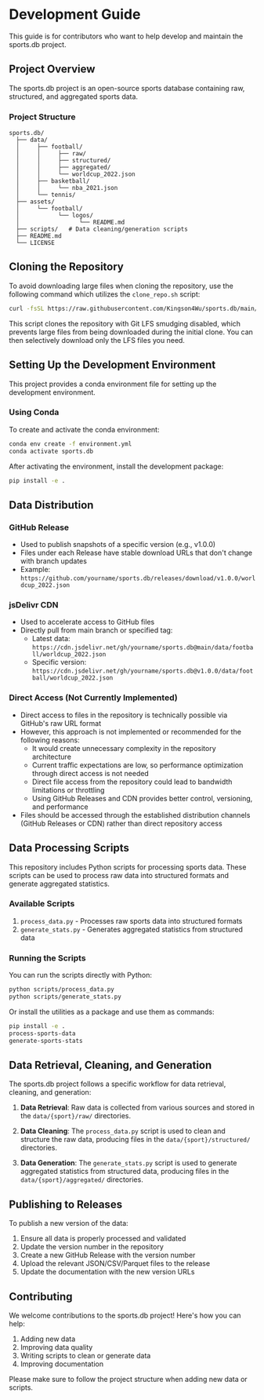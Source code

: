 # Development Guide

This guide is for contributors who want to help develop and maintain the sports.db project.

## Project Overview

The sports.db project is an open-source sports database containing raw, structured, and aggregated sports data.

### Project Structure

```
sports.db/
  ├── data/
  │     ├── football/
  │     │     ├── raw/
  │     │     ├── structured/
  │     │     ├── aggregated/
  │     │     └── worldcup_2022.json
  │     ├── basketball/
  │     │     └── nba_2021.json
  │     └── tennis/
  ├── assets/
  │     └── football/
  │           └── logos/
  │                 └── README.md
  ├── scripts/   # Data cleaning/generation scripts
  ├── README.md
  └── LICENSE
```

## Cloning the Repository

To avoid downloading large files when cloning the repository, use the following command which utilizes the `clone_repo.sh` script:

```bash
curl -fsSL https://raw.githubusercontent.com/Kingson4Wu/sports.db/main/clone_repo.sh | bash
```

This script clones the repository with Git LFS smudging disabled, which prevents large files from being downloaded during the initial clone. You can then selectively download only the LFS files you need.

## Setting Up the Development Environment

This project provides a conda environment file for setting up the development environment.

### Using Conda

To create and activate the conda environment:

```bash
conda env create -f environment.yml
conda activate sports.db
```

After activating the environment, install the development package:

```bash
pip install -e .
```

## Data Distribution

### GitHub Release
- Used to publish snapshots of a specific version (e.g., v1.0.0)
- Files under each Release have stable download URLs that don't change with branch updates
- Example: `https://github.com/yourname/sports.db/releases/download/v1.0.0/worldcup_2022.json`

### jsDelivr CDN
- Used to accelerate access to GitHub files
- Directly pull from main branch or specified tag:
  - Latest data: `https://cdn.jsdelivr.net/gh/yourname/sports.db@main/data/football/worldcup_2022.json`
  - Specific version: `https://cdn.jsdelivr.net/gh/yourname/sports.db@v1.0.0/data/football/worldcup_2022.json`

### Direct Access (Not Currently Implemented)
- Direct access to files in the repository is technically possible via GitHub's raw URL format
- However, this approach is not implemented or recommended for the following reasons:
  - It would create unnecessary complexity in the repository architecture
  - Current traffic expectations are low, so performance optimization through direct access is not needed
  - Direct file access from the repository could lead to bandwidth limitations or throttling
  - Using GitHub Releases and CDN provides better control, versioning, and performance
- Files should be accessed through the established distribution channels (GitHub Releases or CDN) rather than direct repository access

## Data Processing Scripts

This repository includes Python scripts for processing sports data. These scripts can be used to process raw data into structured formats and generate aggregated statistics.

### Available Scripts

1. `process_data.py` - Processes raw sports data into structured formats
2. `generate_stats.py` - Generates aggregated statistics from structured data

### Running the Scripts

You can run the scripts directly with Python:

```bash
python scripts/process_data.py
python scripts/generate_stats.py
```

Or install the utilities as a package and use them as commands:

```bash
pip install -e .
process-sports-data
generate-sports-stats
```

## Data Retrieval, Cleaning, and Generation

The sports.db project follows a specific workflow for data retrieval, cleaning, and generation:

1. **Data Retrieval**: Raw data is collected from various sources and stored in the `data/{sport}/raw/` directories.

2. **Data Cleaning**: The `process_data.py` script is used to clean and structure the raw data, producing files in the `data/{sport}/structured/` directories.

3. **Data Generation**: The `generate_stats.py` script is used to generate aggregated statistics from structured data, producing files in the `data/{sport}/aggregated/` directories.

## Publishing to Releases

To publish a new version of the data:

1. Ensure all data is properly processed and validated
2. Update the version number in the repository
3. Create a new GitHub Release with the version number
4. Upload the relevant JSON/CSV/Parquet files to the release
5. Update the documentation with the new version URLs

## Contributing

We welcome contributions to the sports.db project! Here's how you can help:

1. Adding new data
2. Improving data quality
3. Writing scripts to clean or generate data
4. Improving documentation

Please make sure to follow the project structure when adding new data or scripts.
